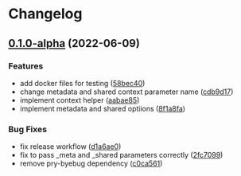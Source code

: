 # Changelog

## [0.1.0-alpha](https://github.com/masaakiaoyagi/rspec-context_helper.rb/compare/v0.0.1-alpha...v0.1.0-alpha) (2022-06-09)


### Features

* add docker files for testing ([58bec40](https://github.com/masaakiaoyagi/rspec-context_helper.rb/commit/58bec4016b8e2df3cb76ead1078a5c753045a93a))
* change metadata and shared context parameter name ([cdb9d17](https://github.com/masaakiaoyagi/rspec-context_helper.rb/commit/cdb9d17ddfdfefb483bd22568f480cce5fc9cc52))
* implement context helper ([aabae85](https://github.com/masaakiaoyagi/rspec-context_helper.rb/commit/aabae8551fc945f7b1a90230426bd4c350a871aa))
* implement metadata and shared optiions ([8f1a8fa](https://github.com/masaakiaoyagi/rspec-context_helper.rb/commit/8f1a8fa68ef55db10eaa9d9c47926f70a65603ef))


### Bug Fixes

* fix release workflow ([d1a6ae0](https://github.com/masaakiaoyagi/rspec-context_helper.rb/commit/d1a6ae001b0bfb98280047f7daaa8202dc196152))
* fix to pass _meta and _shared parameters correctly ([2fc7099](https://github.com/masaakiaoyagi/rspec-context_helper.rb/commit/2fc7099f7253f08d8d22dbc2ab00ebd7be875585))
* remove pry-byebug dependency ([c0ca561](https://github.com/masaakiaoyagi/rspec-context_helper.rb/commit/c0ca561655a59fb4f3be1e4d1932a54da3a94743))
